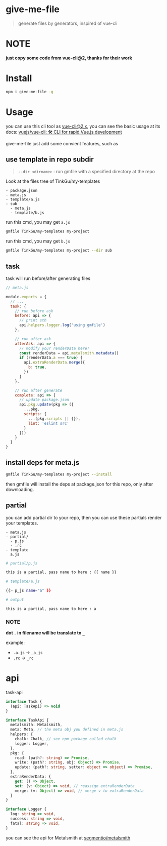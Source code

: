 # give-me-file

> generate files by generators, inspired of vue-cli

# NOTE

**just copy some code from vue-cli@2, thanks for their work**

# Install

```bash
npm i give-me-file -g
```

# Usage

you can use this cli tool as vue-cli@2.x, you can see the basic usage at its docs: [vuejs/vue\-cli: 🛠️ CLI for rapid Vue\.js development](https://github.com/vuejs/vue-cli)

give-me-file just add some convient features, such as

## use template in repo subdir

> `--dir <dirname>` : run gmfile with a specified directory at the repo

Look at the files tree of TinkGu/my-templates

```
- package.json
- meta.js
- template/a.js
- sub
  - meta.js
  - template/b.js
```

run this cmd, you may get `a.js`

```bash
gmfile TinkGu/my-templates my-project
```

run this cmd, you may get `b.js`

```bash
gmfile TinkGu/my-templates my-project --dir sub
```

## task

task will run before/after generating files

```javascript
// meta.js

module.exports = {
  // ...
  task: {
    // run before ask
    before: api => {
      // print sth
      api.helpers.logger.log('using gmfile')
    },

    // run after ask
    afterAsk: api => {
      // modify your renderData here!
      const renderData = api.metalsmith.metadata()
      if (renderData.a === true) {
        api.extraRenderData.merge({
          b: true,
        })
      }
    },

    // run after generate
    complete: api => {
      // update package.json
      api.pkg.update(pkg => ({
        ...pkg,
        scripts: {
          ...(pkg.scripts || {}),
          lint: 'eslint src'
        }
      }))
    }
  }
}
```

## install deps for meta.js

```bash
gmfile TinkGu/my-templates my-project --install
```

then gmfile will install the deps at package.json for this repo, only after downloading.

## partial

you can add partial dir to your repo, then you can use these partials render your templates.

```
- meta.js
- partial/
  - p.js
  - .rc
- template
  a.js
```

```bash
# partial/p.js

this is a partial, pass name to here : {{ name }}
```

```bash
# template/a.js

{{> p_js name="a" }}
```

```bash
# output

this is a partial, pass name to here : a
```

### NOTE

**dot `.` in filename will be translate to `_`**

example:

- `.a.js` -> `_a_js`
- `.rc` -> `_rc`


# api

task-api

```typescript
interface Task {
  (api: TaskApi) => void
}

interface TaskApi {
  metalsmith: Metalsmith,
  meta: Meta, // the meta obj you defined in meta.js
  helpers: {
    chalk: Chalk, // see npm package called chalk
    logger: Logger,
  },
  pkg: {
    read: (path?: string) => Promise,
    write: (path?: string, obj: Object) => Promise,
    update: (path?: string, setter: object => object) => Promise,
  },
  extraRenderData: {
    get: () => Object,
    set: (v: Object) => void, // reassign extraRenderData
    merge: (v: Object) => void, // merge v to extraRenderData
  }
}

interface Logger {
  log: string => void,
  success: string => void,
  fatal: string => void,
}
```

you can see the api for Metalsmith at  [segmentio/metalsmith](https://github.com/segmentio/metalsmith/blob/master/lib/index.js)
